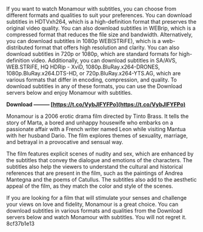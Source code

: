If you want to watch Monamour with subtitles, you can choose from different formats and qualities to suit your preferences. You can download subtitles in HDTVxh264, which is a high-definition format that preserves the original video quality. You can also download subtitles in WEBrip, which is a compressed format that reduces the file size and bandwidth. Alternatively, you can download subtitles in 1080p WEB(STRiFE), which is a web-distributed format that offers high resolution and clarity. You can also download subtitles in 720p or 1080p, which are standard formats for high-definition video. Additionally, you can download subtitles in SA/AVS, WEB.STRiFE, HQ HDRip - XviD, 1080p.BluRay.x264-DRONES, 1080p.BluRay.x264.DTS-HD, or 720p.BluRay.x264-YTS.AG, which are various formats that differ in encoding, compression, and quality. To download subtitles in any of these formats, you can use the Download servers below and enjoy Monamour with subtitles.
 
**Download ——— [https://t.co/VybJlFYFPo](https://t.co/VybJlFYFPo)**


  
Monamour is a 2006 erotic drama film directed by Tinto Brass. It tells the story of Marta, a bored and unhappy housewife who embarks on a passionate affair with a French writer named Leon while visiting Mantua with her husband Dario. The film explores themes of sexuality, marriage, and betrayal in a provocative and sensual way.
  
The film features explicit scenes of nudity and sex, which are enhanced by the subtitles that convey the dialogue and emotions of the characters. The subtitles also help the viewers to understand the cultural and historical references that are present in the film, such as the paintings of Andrea Mantegna and the poems of Catullus. The subtitles also add to the aesthetic appeal of the film, as they match the color and style of the scenes.
  
If you are looking for a film that will stimulate your senses and challenge your views on love and fidelity, Monamour is a great choice. You can download subtitles in various formats and qualities from the Download servers below and watch Monamour with subtitles. You will not regret it.
 8cf37b1e13
 
